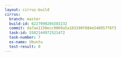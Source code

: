 ```yaml
---
layout: cirrus-build
cirrus:
  branch: master
  build-id: 6227990204383232
  commit: da7ae1150ecc9869a5a183190f884e548957f8f3
  task-id: 5582144972521472
  task-number: 7
  os-name: Ubuntu
  test-result: 0
---
```

